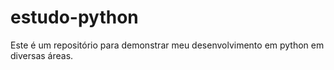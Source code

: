 # estudo-python
Este é um repositório para demonstrar meu desenvolvimento em python em diversas áreas.

